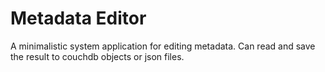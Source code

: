 # Metadata Editor

A minimalistic system application for editing metadata. Can read and save the result to couchdb objects or json files.

